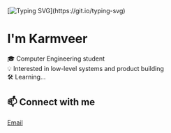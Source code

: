 [![Typing SVG](https://readme-typing-svg.demolab.com?font=IBM+Plex+Sans+&pause=1000&color=0BEDF7&center=true&vCenter=true&width=445&height=60&lines=Kon'nichiwa!)](https://git.io/typing-svg)

# I'm Karmveer

🎓 Computer Engineering student  
💡 Interested in low-level systems and product building  
🛠 Learning...



## 📫 Connect with me
[Email](karmveervaghela@gmail.com)


<!--
**saber-88/saber-88** is a ✨ _special_ ✨ repository because its `README.md` (this file) appears on your GitHub profile.

Here are some ideas to get you started:

- 🔭 I’m currently working on ...
- 🌱 I’m currently learning ...
- 👯 I’m looking to collaborate on ...
- 🤔 I’m looking for help with ...
- 💬 Ask me about ...
- 📫 How to reach me: ...
- 😄 Pronouns: ...
- ⚡ Fun fact: ...
-->
